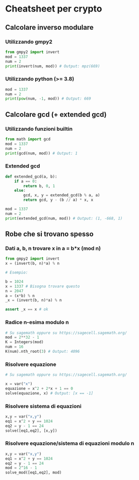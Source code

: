 # Cheatsheet per crypto


## Calcolare inverso modulare

### Utilizzando gmpy2
```py
from gmpy2 import invert
mod = 1337
num = 2
print(invert(num, mod)) # Output: mpz(669)
```

### Utilizzando python (>= 3.8)
```py
mod = 1337
num = 2
print(pow(num, -1, mod)) # Output: 669
```


## Calcolare gcd (+ extended gcd)

### Utilizzando funzioni builtin
```py
from math import gcd
mod = 1337
num = 2
print(gcd(num, mod)) # Output: 1
```

### Extended gcd
```py
def extended_gcd(a, b):
    if a == 0:
        return b, 0, 1
    else:
        gcd, x, y = extended_gcd(b % a, a)
        return gcd, y - (b // a) * x, x

mod = 1337
num = 2
print(extended_gcd(num, mod)) # Output: (1, -668, 1)

```

## Robe che si trovano spesso

### Dati a, b, n trovare x in a = b*x (mod n)

```py
from gmpy2 import invert
x = (invert(b, n)*a) % n

# Esempio:

b = 1024
x = 1337 # Bisogna trovare questo 
n = 2047
a = (x*b) % n
_x = (invert(b, n)*a) % n

assert _x == x # ok
```

### Radice n-esima modulo n

```py
# Su sagemath oppure su https://sagecell.sagemath.org/
mod = 2**32 - 1
K = Integers(mod)
num = 16
K(num).nth_root(3) # Output: 4096
```

### Risolvere equazione
```py
# Su sagemath oppure su https://sagecell.sagemath.org/

x = var("x")
equazione = x^2 + 2*x + 1 == 0
solve(equazione, x) # Output: [x == -1]
```

### Risolvere sistema di equazioni

```py
x,y = var("x,y")
eq1 = x^2 + y == 1024
eq2 = y - 1 == 24
solve([eq1,eq2], [x,y])
```

### Risolvere equazione/sistema di equazioni modulo n

```py
x,y = var("x,y")
eq1 = x^2 + y == 1024
eq2 = y - 1 == 24
mod = 2^16 - 1
solve_mod([eq1,eq2], mod)
```
